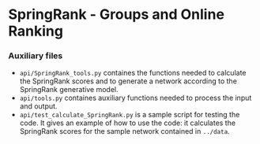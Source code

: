 # SpringRank - Groups and Online Ranking


### Auxiliary files

- `api/SpringRank_tools.py` containes the functions needed to calculate the SpringRank scores and to generate a network according to the SpringRank generative model.
- `api/tools.py` containes auxiliary functions needed to process the input and output.
- `api/test_calculate_SpringRank.py` is a sample script for testing the code. It gives an example of how to use the code: it calculates the SpringRank scores for the sample network contained in `../data`.
